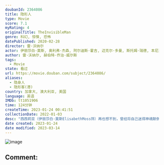 ```yaml
---
doubanId: 2364086
title: 隐形人
type: Movie
score: 7.1
myRating: 4
originalTitle: TheInvisibleMan
genre: 科幻, 惊悚, 恐怖
datePublished: 2020-02-28
director: 雷·沃纳尔
actor: 伊丽莎白·莫斯, 奥利弗·杰森, 阿尔迪斯·霍吉, 迈克尔·多曼, 斯托姆·瑞德, 本尼迪克·哈迪, 哈丽特·戴尔, 瑞妮·林, 布莱恩·米根, 薇薇安·格里尔, 尼古拉斯·霍普, 克利夫·威廉姆斯, 萨姆·史密斯, 扎拉·迈克尔斯, 纳许·埃哲顿, 安东尼·布兰登·黄, 阿玛莉·沃德, 迈克尔·诺特
author: 雷·沃纳尔, 赫伯特·乔治·威尔斯
tags:
  - Movie
state: 看过
url: https://movie.douban.com/subject/2364086/
aliases:
  - 隐身人
  - 隐形客(港)
country: 加拿大, 澳大利亚, 美国
language: 英语
IMDb: tt1051906
time: 124分钟
createTime: 2023-01-24 00:41:51
collectionDate: 2022-01-03
desc: "西西莉亚（伊丽莎白·莫斯ElisabethMoss饰）再也想不到，曾经将自己迷得神魂颠倒的英俊男人阿德里安（奥利弗·杰森-科恩OliverJackson-Cohen饰），如今会成为噩梦的始..."
date created: 2023-01-24
date modified: 2023-03-14
---
```


![image](p2624945594.jpg)

Comment:
---
